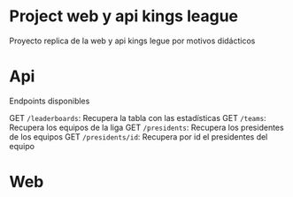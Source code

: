 # Project web y api kings league

Proyecto replica de la web y api kings legue por motivos didácticos

# Api

Endpoints disponibles

GET `/leaderboards`: Recupera la tabla con las estadísticas
GET `/teams`: Recupera los equipos de la liga
GET `/presidents`: Recupera los presidentes de los equipos
GET `/presidents/id`: Recupera por id el presidentes del equipo

# Web
